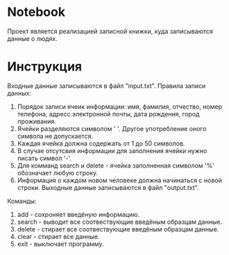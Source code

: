 # Notebook
Проект является реализацией записной книжки, куда записываются данные о людях.
# Инструкция
Входные данные записываются в файл "input.txt". Правила записи данных:
  1) Порядок записи ячеик информации: имя, фамилия, отчество, номер телефона, адресс электронной почты, дата рождения, город проживания.
  2) Ячейки разделяются символом ' '. Другое употребление оного символа не допускается.
  3) Каждая ячейка должна содержать от 1 до 50 символов.
  4) В случае отсутсвия информации для заполнения ячейки нужно писать символ '-'.
  5) Для комманд search и delete - ячейка заполненная символом '%' обозначает любую строку.
  6) Информация о каждом новом человеке должна начинаться с новой строки.
Выходные данные записываются в файл "output.txt".

Команды:
  1) add - сохроняет введёную информацию.
  2) search - выводит все соотвествующие введёным образцам данные.
  3) delete - стирает все соотвествующие введёным образцам данные.
  4) clear - стирает все данные.
  5) exit - выключает программу.

